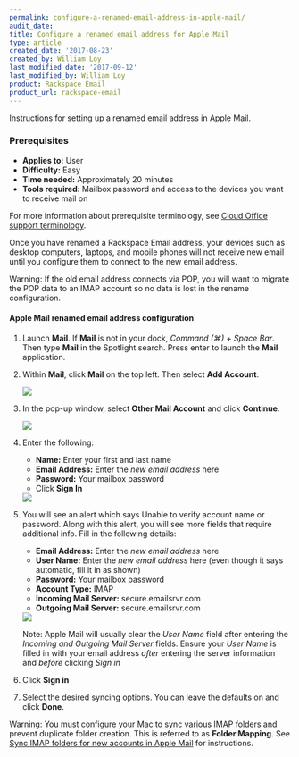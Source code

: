 ```yaml
---
permalink: configure-a-renamed-email-address-in-apple-mail/
audit_date:
title: Configure a renamed email address for Apple Mail
type: article
created_date: '2017-08-23'
created_by: William Loy
last_modified_date: '2017-09-12'
last_modified_by: William Loy
product: Rackspace Email
product_url: rackspace-email
---
```


Instructions for setting up a renamed email address in Apple Mail.

### Prerequisites

- **Applies to:** User
- **Difficulty:** Easy
- **Time needed:** Approximately 20 minutes
- **Tools required:**  Mailbox password and access to the devices you want to receive mail on

For more information about prerequisite terminology, see [Cloud Office support terminology](/how-to/cloud-office-support-terminology/).

Once you have renamed a Rackspace Email address, your devices such as desktop computers, laptops, and mobile phones will not receive new email until you configure them to connect to the new email address.

Warning: If the old email address connects via POP, you will want to migrate the POP data to an IMAP account so no data is lost in the rename configuration.


#### Apple Mail renamed email address configuration


1. Launch **Mail**. If **Mail** is not in your dock, *Command (⌘) + Space Bar*. Then type **Mail** in the Spotlight search. Press enter to launch the **Mail** application.
2. Within **Mail**, click **Mail** on the top left. Then select **Add Account**.

    <img src="{% asset_path rackspace-email/configure-a-renamed-email-address-in-apple-mail/mail_addaccountdropdown.png %}" />

3. In the pop-up window, select **Other Mail Account** and click **Continue**.

    <img src="{% asset_path rackspace-email/configure-a-renamed-email-address-in-apple-mail/accounttype_imap.png %}" />

4. Enter the following:

    - **Name:** Enter your first and last name
    - **Email Address:** Enter the *new email address* here
    - **Password:** Your mailbox password
    - Click **Sign In**

    <img src="{% asset_path rackspace-email/configure-a-renamed-email-address-in-apple-mail/imap_logindetails.png %}" />

5. You will see an alert which says Unable to verify account name or password. Along with this alert, you will see more fields that require additional info. Fill in the following details:

    - **Email Address:** Enter the *new email address* here
    - **User Name:** Enter the *new email address* here (even though it says automatic, fill it in as shown)
    - **Password:** Your mailbox password
    - **Account Type:** IMAP
    - **Incoming Mail Server:** secure.emailsrvr.com
    - **Outgoing Mail Server:** secure.emailsrvr.com

    <img src="{% asset_path rackspace-email/configure-a-renamed-email-address-in-apple-mail/imap_serversettings.png %}" />

    Note: Apple Mail will usually clear the *User Name* field after entering the *Incoming and Outgoing Mail Server* fields. Ensure your *User Name* is filled in with your email address *after* entering the server information and *before* clicking *Sign in*

6. Click **Sign in**

7. Select the desired syncing options. You can leave the defaults on and click **Done**.

Warning: You must configure your Mac to sync various IMAP folders and prevent duplicate folder creation. This is referred to as **Folder Mapping**. See [Sync IMAP folders for new accounts in Apple Mail](/how-to/sync-imap-folders-for-new-accounts-in-apple-mail/) for instructions.
